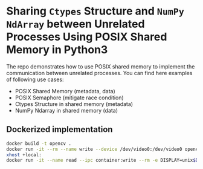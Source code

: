 # Sharing `Ctypes` Structure and `NumPy NdArray` between Unrelated Processes Using POSIX Shared Memory in Python3

The repo demonstrates how to use POSIX shared memory to implement the communication between unrelated processes. You can find here examples of following use cases:

* POSIX Shared Memory (metadata, data)
* POSIX Semaphore (mitigate race condition)
* Ctypes Structure in shared memory (metadata)
* NumPy Ndarray in shared memory (data)

## Dockerized implementation

```bash
docker build -t opencv .
docker run -it --rm --name write --device /dev/video0:/dev/video0 opencv
xhost +local:
docker run -it --name read --ipc container:write --rm -e DISPLAY=unix$DISPLAY -v /tmp/.X11-unix:/tmp/.X11-unix --device /dev/video0:/dev/video0 opencv /opt/read.py
```

